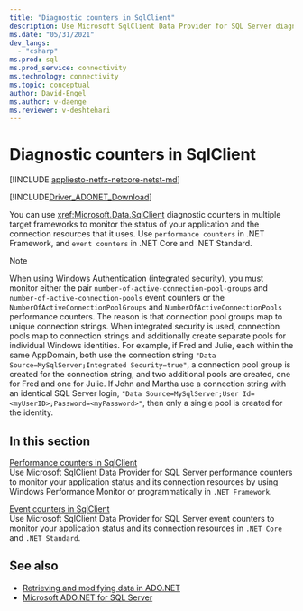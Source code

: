 ```yaml
---
title: "Diagnostic counters in SqlClient"
description: Use Microsoft SqlClient Data Provider for SQL Server diagnostic counters to monitor your application status and its connection resources.
ms.date: "05/31/2021"
dev_langs: 
  - "csharp"
ms.prod: sql
ms.prod_service: connectivity
ms.technology: connectivity
ms.topic: conceptual
author: David-Engel
ms.author: v-daenge
ms.reviewer: v-deshtehari
---
```

# Diagnostic counters in SqlClient

[!INCLUDE [appliesto-netfx-netcore-netst-md](../../includes/appliesto-netfx-netcore-netst-md.md)]

[!INCLUDE[Driver_ADONET_Download](../../includes/driver_adonet_download.md)]

You can use <xref:Microsoft.Data.SqlClient> diagnostic counters in multiple target frameworks to monitor the status of your application and the connection resources that it uses. Use `performance counters` in .NET Framework, and `event counters` in .NET Core and .NET Standard.

> [!NOTE]
> When using Windows Authentication (integrated security), you must monitor either the pair `number-of-active-connection-pool-groups` and `number-of-active-connection-pools` event counters or the `NumberOfActiveConnectionPoolGroups` and `NumberOfActiveConnectionPools` performance counters. The reason is that connection pool groups map to unique connection strings. When integrated security is used, connection pools map to connection strings and additionally create separate pools for individual Windows identities. For example, if Fred and Julie, each within the same AppDomain, both use the connection string `"Data Source=MySqlServer;Integrated Security=true"`, a connection pool group is created for the connection string, and two additional pools are created, one for Fred and one for Julie. If John and Martha use a connection string with an identical SQL Server login, `"Data Source=MySqlServer;User Id=<myUserID>;Password=<myPassword>"`, then only a single pool is created for the **<myUserID>** identity.

## In this section

[Performance counters in SqlClient](performance-counters.md)  
Use Microsoft SqlClient Data Provider for SQL Server performance counters to monitor your application status and its connection resources by using Windows Performance Monitor or programmatically in `.NET Framework`.

[Event counters in SqlClient](event-counters.md)  
Use Microsoft SqlClient Data Provider for SQL Server event counters to monitor your application status and its connection resources in `.NET Core` and `.NET Standard`.

## See also

- [Retrieving and modifying data in ADO.NET](retrieving-modifying-data.md)
- [Microsoft ADO.NET for SQL Server](microsoft-ado-net-sql-server.md)
